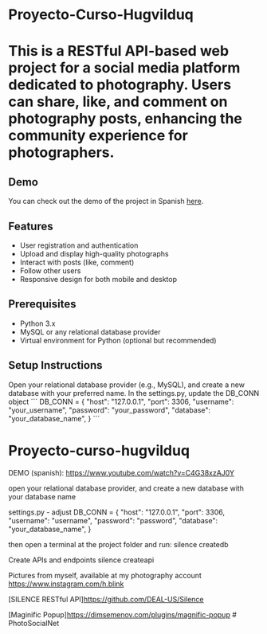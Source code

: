 # Proyecto-Curso-Hugvilduq

# This is a RESTful API-based web project for a social media platform dedicated to photography. Users can share, like, and comment on photography posts, enhancing the community experience for photographers.

## Demo

You can check out the demo of the project in Spanish [here](https://www.youtube.com/watch?v=C4G38xzAJ0Y).

## Features

- User registration and authentication
- Upload and display high-quality photographs
- Interact with posts (like, comment)
- Follow other users
- Responsive design for both mobile and desktop

## Prerequisites

- Python 3.x
- MySQL or any relational database provider
- Virtual environment for Python (optional but recommended)

## Setup Instructions
Open your relational database provider (e.g., MySQL), and create a new database with your preferred name. In the settings.py, update the DB_CONN object
´´´
DB_CONN = {
    "host": "127.0.0.1",
    "port": 3306,
    "username": "your_username",
    "password": "your_password",
    "database": "your_database_name",
}
´´´
# Proyecto-curso-hugvilduq

DEMO (spanish): https://www.youtube.com/watch?v=C4G38xzAJ0Y

open your relational database provider, and create a new database
with your database name

settings.py - adjust 
DB_CONN = {
    "host": "127.0.0.1",
    "port": 3306,
    "username": "username",
    "password": "password",
    "database": "your_database_name",
}

then open a terminal at the project folder and run:
silence createdb

Create APIs and endpoints
silence createapi

Pictures from myself, available at my photography account
https://www.instagram.com/h.blink

[SILENCE RESTful API]https://github.com/DEAL-US/Silence

[Maginific Popup]https://dimsemenov.com/plugins/magnific-popup
#   P h o t o S o c i a l N e t 
 
 
